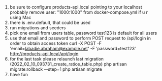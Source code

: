 1. be sure to configure products-api.local pointing to your localhost
   probably remove user: "1000:1000" from docker-compose.yml if u r using Mac
2. there is .env.default, that could be used
3. run migrations and seeders
4. pick one email from users table, password test123 is default for all users
5. use that email and password to perform POST request to /api/login in order to obtain access token 
   curl -X POST -F 'email=labadie.abraham@example.net' -F 'password=test123' http://products-api.local/api/login
6. for the last task please relaunch last migration (2022_02_10_093731_create_ratios_table.php)
php artisan migrate:rollback --step=1
php artisan migrate
7. have fun
